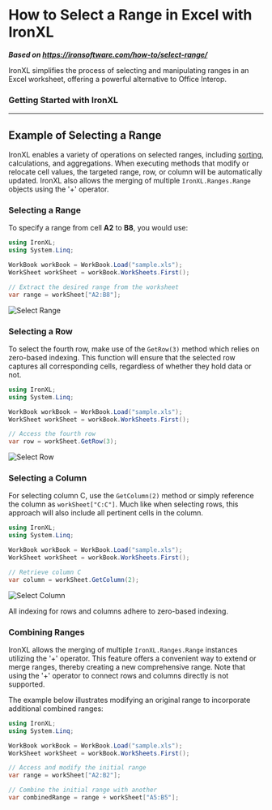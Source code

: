 # How to Select a Range in Excel with IronXL

***Based on <https://ironsoftware.com/how-to/select-range/>***


IronXL simplifies the process of selecting and manipulating ranges in an Excel worksheet, offering a powerful alternative to Office Interop.

<h3>Getting Started with IronXL</h3>

-------------------------------------

## Example of Selecting a Range

IronXL enables a variety of operations on selected ranges, including [sorting](https://ironsoftware.com/csharp/excel/how-to/sort-cells/), calculations, and aggregations. When executing methods that modify or relocate cell values, the targeted range, row, or column will be automatically updated. IronXL also allows the merging of multiple `IronXL.Ranges.Range` objects using the '+' operator.

### Selecting a Range

To specify a range from cell **A2** to **B8**, you would use:

```cs
using IronXL;
using System.Linq;

WorkBook workBook = WorkBook.Load("sample.xls");
WorkSheet workSheet = workBook.WorkSheets.First();

// Extract the desired range from the worksheet
var range = workSheet["A2:B8"];
```

<div class="content-img-align-center">
    <div class="center-image-wrapper">
         <img src="https://ironsoftware.com/static-assets/excel/how-to/select-range/select-range-range.png" alt="Select Range" class="img-responsive add-shadow">
    </div>
</div>

### Selecting a Row

To select the fourth row, make use of the `GetRow(3)` method which relies on zero-based indexing. This function will ensure that the selected row captures all corresponding cells, regardless of whether they hold data or not.

```cs
using IronXL;
using System.Linq;

WorkBook workBook = WorkBook.Load("sample.xls");
WorkSheet workSheet = workBook.WorkSheets.First();

// Access the fourth row
var row = workSheet.GetRow(3);
```

<div class="content-img-align-center">
    <div class="center-image-wrapper">
         <img src="https://ironsoftware.com/static-assets/excel/how-to/select-range/select-range-row.png" alt="Select Row" class="img-responsive add-shadow">
    </div>
</div>

### Selecting a Column

For selecting column C, use the `GetColumn(2)` method or simply reference the column as `workSheet["C:C"]`. Much like when selecting rows, this approach will also include all pertinent cells in the column.

```cs
using IronXL;
using System.Linq;

WorkBook workBook = WorkBook.Load("sample.xls");
WorkSheet workSheet = workBook.WorkSheets.First();

// Retrieve column C
var column = workSheet.GetColumn(2);
```

<div class="content-img-align-center">
    <div class="center-image-wrapper">
         <img src="https://ironsoftware.com/static-assets/excel/how-to/select-range/select-range-column.png" alt="Select Column" class="img-responsive add-shadow">
    </div>
</div>

All indexing for rows and columns adhere to zero-based indexing.

### Combining Ranges

IronXL allows the merging of multiple `IronXL.Ranges.Range` instances utilizing the '+' operator. This feature offers a convenient way to extend or merge ranges, thereby creating a new comprehensive range. Note that using the '+' operator to connect rows and columns directly is not supported. 

The example below illustrates modifying an original range to incorporate additional combined ranges:

```cs
using IronXL;
using System.Linq;

WorkBook workBook = WorkBook.Load("sample.xls");
WorkSheet workSheet = workBook.WorkSheets.First();

// Access and modify the initial range
var range = workSheet["A2:B2"];

// Combine the initial range with another
var combinedRange = range + workSheet["A5:B5"];
```